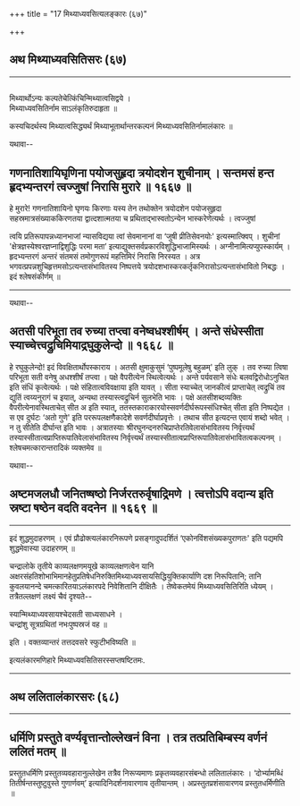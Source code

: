 +++
title = "17 मिथ्याध्यवसित्यलङ्कारः (६७)"

+++


## अथ मिथ्याध्यवसितिसरः (६७)

------------------------------------------------------------------------

## 

मिथ्यार्थोऽन्यः कल्पतेचेत्किंचिन्मिथ्यात्वसिद्वये ।  
मिथ्याध्यवसितिर्नाम साऽलंकृतिरुदाहृता ॥

कस्यचिदर्थस्य मिथ्यात्वसिद्ध्यर्थं मिथ्याभूतार्थान्तरकल्पनं
मिथ्याध्यवसितिर्नामालंकारः ॥

यथावा--



## गणनातिशायिघृणिना पयोजसुहृदा त्रयोदशेन शुचीनाम् । सन्तमसं हन्त हृदभ्यन्तरगं त्वज्जुषां निरासि मुरारे ॥ १६६७ ॥

हे मुरारे! गणनातिशायिनो घृणयः किरणाः यस्य तेन तथोक्तेन त्रयोदशेन
पयोजसुहृदा सहस्रमात्रसंख्याककिरणतया द्वात्दशात्मतया च
प्रथिताद्भास्वतोऽन्येन भास्करेणेत्यर्थः । त्वज्जुषां

त्वयि प्रतिरूपापन्नध्यानभाजां न्यासविद्यया त्वां सेवमानानां वा ‘जुषी
प्रीतिसेवनयोः' इत्यस्मात्क्विप् । शुचीनां
'क्षेत्रज्ञस्येश्वरज्ञप्नाद्विशुद्धिः परमा मता’
इत्याद्युक्तसर्वप्रकारविशुद्धिभाजामिस्यर्थः । अग्नीनामित्यप्युपस्कार्यम्
। हृदभ्यन्तरगं अन्तरं संतमसं तमोगुणरूपं महत्तिमिरं निरासि निरस्यत । अत्र
भगवत्प्रपन्नशुचिहृत्तमसोऽत्यन्तासंभावितस्य निष्पत्तये
त्रयोदशभास्करकर्तृकनिरासोऽत्यन्तासंभावितो निबद्धः । इदं श्लेषसंकीर्णम् ॥

------------------------------------------------------------------------

यथावा--



## अतसी परिभूता तव रुच्या तप्त्वा वनेष्वधश्शीर्षम् । अन्ते संधेस्सीता स्याच्चेत्त्वद्रुचिमियाद्रघुकुलेन्दो ॥ १६६८ ॥

हे रघुकुलेन्दो! इदं विवक्षितार्थोपस्काराय । अतसी क्षुमाकुसुमं
‘पुष्पमूलेषु बहुळम्' इति लुक् । तव रुच्या त्विषा परिभूता सती वनेषु
अधश्शीर्षं तप्त्वा । पक्षे वैपरीत्येन स्थित्वेत्यर्थः । अन्ते पर्यवसाने
संधेः बलवद्विरोधोऽनुचित इति संधिं कृत्वेत्यर्थः । पक्षे
संहितात्वविवक्षाया इति यावत् । सीता स्याच्चेत् जानकीत्वं प्राप्ताचेत्
त्वद्रुचिं तव द्युतिं त्वय्यनुरागं च इयात्, अन्यथा तस्यास्त्वद्रुचिर्न
सुलभेति भावः । पक्षे अतसीशब्दव्यक्तिः वैपरीत्येनावस्थिताचेत् सीत अ इति
स्यात्, ततस्तकाराकारयोस्सवर्णदीर्घरूपस्संधिश्चेत् सीता इति निष्पद्येत ।
स एव दुर्घटः ‘अतो गुणे' इति पररूपलक्षणैकादेशे सवर्णदीर्घाप्रवृत्तेः ।
तथाच सीत इत्यदन्त एवायं शब्दो भवेत् । न तु सीतेति दीर्घान्त इति भावः ।
अत्रातस्याः श्रीरघुनन्दनरुचिप्राप्तेरतिवेलासंभावितस्य निर्वृत्त्यर्थं
तस्यास्सीतात्वप्राप्तिरूपातिवेलासंभावितस्य निर्वृत्त्यर्थं
तस्यास्सीतात्वप्राप्तिरूपातिवेलासंभावितत्वकल्पनम् ।
श्लेषचमत्कारान्तरादिकं व्यक्तमेव ॥

यथावा--



## अष्टमजलधौ जनितष्षष्ठो निर्जरतरुर्वृषाद्रिमणे । त्वत्तोऽपि वदान्य इति स्रष्टा षष्ठेन वदति वदनेन ॥ १६६९ ॥

------------------------------------------------------------------------

इदं शुद्धमुदाहरणम् । एवं प्रौढोक्त्यलंकारनिरूपणे प्रसङ्गादुपदर्शितं
‘एकोनविंशसंख्यकपुराणतः' इति पद्यमपि शुद्धमेवास्या उदाहरणम् ॥

चन्द्रालोके तृतीये काव्यलक्षणमयूखे काव्यलक्षणत्वेन यानि
अक्षरसंहतिशोभाभिमानहेतुप्रतिषेधनिरुक्तिमिथ्याध्यवसायसिद्धियुक्तिकार्याणि
दश निरूपितानि; तानि कुवलयानन्दे चमत्कारितयाऽलंकारपदे निवेशितानि
दीक्षितैः । तेष्वेकतमेयं मिथ्याध्यवसितिरिति ध्येयम् । तत्रैतल्लक्षणं
लक्ष्यं चैवं दृश्यते--

स्यान्मिथ्याध्यवसायश्चेदसती साध्यसाधने ।  
चन्द्रांशु सूत्रग्रथितां नभःपुष्पस्रजं वह ॥

इति । वक्तव्यान्तरं तत्तदवसरे स्फुटीभविष्यति ॥

इत्यलंकारमणिहारे मिथ्याध्यवसितिसरस्सप्तषष्टितमः.

------------------------------------------------------------------------

  

## अथ ललितालंकारसरः (६८)

------------------------------------------------------------------------

## 

## 

## धर्मिणि प्रस्तुते वर्ण्यवृत्तान्तोल्लेखनं विना । तत्र तत्प्रतिबिम्बस्य वर्णनं ललितं मतम् ॥

प्रस्तुतधर्मिणि प्रस्तुतव्यवहारानुल्लेखेन तत्रैव निरूप्यमाणः
प्रकृतव्यवहारसंबन्धो ललितालंकारः । ‘दोर्भ्यामब्धिं
तितीर्षन्तस्तुष्टुवुस्ते गुणार्णवम्’ इत्यादिनिदर्शनावारणाय तृतीयान्तम् ।
अप्रस्तुतप्रशंसावारणय प्रस्तुतधर्मिणीति ॥
